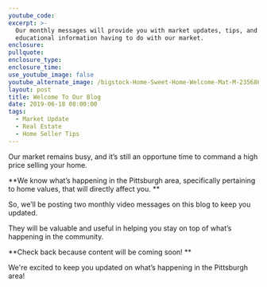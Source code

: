 ```yaml
---
youtube_code:
excerpt: >-
  Our monthly messages will provide you with market updates, tips, and other
  educational information having to do with our market.
enclosure:
pullquote:
enclosure_type:
enclosure_time:
use_youtube_image: false
youtube_alternate_image: /bigstock-Home-Sweet-Home-Welcome-Mat-M-235686472.jpg
layout: post
title: Welcome To Our Blog
date: 2019-06-18 08:00:00
tags:
  - Market Update
  - Real Estate
  - Home Seller Tips
---
```


Our market remains busy, and it’s still an opportune time to command a high price selling your home. &nbsp;

**We know what’s happening in the Pittsburgh area, specifically pertaining to home values, that will directly affect you. **

So, we’ll be posting two monthly video messages on this blog to keep you updated. &nbsp;

They will be valuable and useful in helping you stay on top of what’s happening in the community.

**Check back because content will be coming soon\! **

We're excited to keep you updated on what’s happening in the Pittsburgh area\!